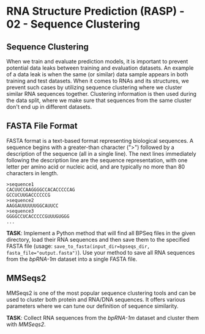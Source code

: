 # RNA Structure Prediction (RASP) - 02 - Sequence Clustering
## Sequence Clustering
When we train and evaluate prediction models, it is important to prevent potential data leaks between training and evaluation datasets.
An example of a data leak is when the same (or similar) data sample appears in both training and test datasets.
When it comes to RNAs and its structures, we prevent such cases by utilizing sequence clustering where we cluster similar RNA sequences together.
Clustering information is then used during the data split, where we make sure that sequences from the same cluster don't end up in different datasets.

## FASTA File Format
FASTA format is a text-based format representing biological sequences.
A sequence begins with a greater-than character (">") followed by a description of the sequence (all in a single line). The next lines immediately following the description line are the sequence representation, with one letter per amino acid or nucleic acid, and are typically no more than 80 characters in length.

```
>sequence1
CACUUCCAAGGGGCCACACCCCCAG
GCCUCUUGACCCCCCG
>sequence2
AAGGAUUUUUUGGCAUUCC
>sequence3
GGGGCCUCACCCCCGUUUGUGGG
...
```

**TASK**: Implement a Python method that will find all BPSeq files in the given directory, load their RNA sequences and then save them to the specified FASTA file (usage: `save_to_fasta(input_dir=bpseqs_dir, fasta_file="output.fasta")`). Use your method to save all RNA sequences from the _bpRNA-1m_ dataset into a single FASTA file.

## MMSeqs2
MMSeqs2 is one of the most popular sequence clustering tools and can be used to cluster both protein and RNA/DNA sequences. It offers various parameters where we can tune our definition of sequence similarity.

**TASK**: Collect RNA sequences from the _bpRNA-1m_ dataset and cluster them with _MMSeqs2_.
